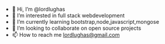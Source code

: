 - 👋 Hi, I’m @lordlughas
- 👀 I’m interested in full stack webdevelopment
- 🌱 I’m currently learning bootstrap,node,javascript,mongose
- 💞️ I’m looking to collaborate on open source projects
- 📫 How to reach me lordlughas@gmail.com

<!---
lordlughas/lordlughas is a ✨ special ✨ repository because its `README.md` (this file) appears on your GitHub profile.
You can click the Preview link to take a look at your changes.
--->
